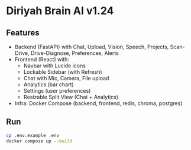 # Diriyah Brain AI v1.24

## Features
- Backend (FastAPI) with Chat, Upload, Vision, Speech, Projects, Scan-Drive, Drive-Diagnose, Preferences, Alerts
- Frontend (React) with:
  - Navbar with Lucide icons
  - Lockable Sidebar (with Refresh)
  - Chat with Mic, Camera, File upload
  - Analytics (bar chart)
  - Settings (user preferences)
  - Resizable Split View (Chat + Analytics)
- Infra: Docker Compose (backend, frontend, redis, chroma, postgres)

## Run
```bash
cp .env.example .env
docker compose up --build
```
